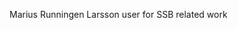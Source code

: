 Marius Runningen Larsson user for SSB related work

<!---
mariuslars/mariuslars is a ✨ special ✨ repository because its `README.md` (this file) appears on your GitHub profile.
You can click the Preview link to take a look at your changes.
--->
